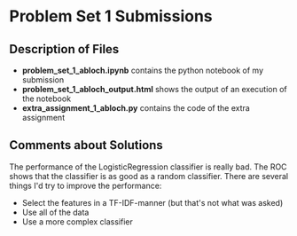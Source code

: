 # Problem Set 1 Submissions

## Description of Files
- **problem_set_1_abloch.ipynb** contains the python notebook of my submission
- **problem_set_1_abloch_output.html** shows the output of an execution of the notebook
- **extra_assignment_1_abloch.py** contains the code of the extra assignment

## Comments about Solutions
The performance of the LogisticRegression classifier is really bad. The ROC shows that the classifier is as good as a random classifier. There are several things I'd try to improve the performance:
- Select the features in a TF-IDF-manner (but that's not what was asked)
- Use all of the data
- Use a more complex classifier
